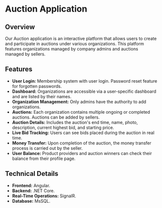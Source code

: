 # Auction Application

## Overview
Our Auction application is an interactive platform that allows users to create and participate in auctions under various organizations. This platform features organizations managed by company admins and auctions managed by sellers.

## Features

- **User Login:** Membership system with user login. Password reset feature for forgotten passwords.
- **Dashboard:** Organizations are accessible via a user-specific dashboard and are listed by their names.
- **Organization Management:** Only admins have the authority to add organizations.
- **Auctions:** Each organization contains multiple ongoing or completed auctions. Auctions can be added by sellers.
- **Auction Details:** Includes the auction's end time, name, photo, description, current highest bid, and starting price.
- **Live Bid Tracking:** Users can see bids placed during the auction in real time.
- **Money Transfer:** Upon completion of the auction, the money transfer process is carried out by the seller.
- **User Balance:** Product providers and auction winners can check their balance from their profile page.

## Technical Details

- **Frontend:** Angular.
- **Backend:** .NET Core.
- **Real-Time Operations:** SignalR.
- **Database:** MsSQL.
